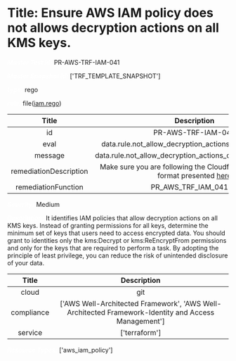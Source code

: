 



# Title: Ensure AWS IAM policy does not allows decryption actions on all KMS keys.


***<font color="white">Master Test Id:</font>*** PR-AWS-TRF-IAM-041

***<font color="white">Master Snapshot Id:</font>*** ['TRF_TEMPLATE_SNAPSHOT']

***<font color="white">type:</font>*** rego

***<font color="white">rule:</font>*** file([iam.rego])  
  
  
  
  

|Title|Description|
| :---: | :---: |
|id|PR-AWS-TRF-IAM-041|
|eval|data.rule.not_allow_decryption_actions_on_all_kms_keys|
|message|data.rule.not_allow_decryption_actions_on_all_kms_keys_err|
|remediationDescription|Make sure you are following the Cloudformation template format presented <a href='https://registry.terraform.io/providers/hashicorp/aws/latest/docs/resources/iam_policy' target='_blank'>here</a>|
|remediationFunction|PR_AWS_TRF_IAM_041.py|


***<font color="white">Severity:</font>*** Medium

***<font color="white">Description:</font>*** It identifies IAM policies that allow decryption actions on all KMS keys. Instead of granting permissions for all keys, determine the minimum set of keys that users need to access encrypted data. You should grant to identities only the kms:Decrypt or kms:ReEncryptFrom permissions and only for the keys that are required to perform a task. By adopting the principle of least privilege, you can reduce the risk of unintended disclosure of your data.  
  
  

|Title|Description|
| :---: | :---: |
|cloud|git|
|compliance|['AWS Well-Architected Framework', 'AWS Well-Architected Framework-Identity and Access Management']|
|service|['terraform']|


***<font color="white">Resource Types:</font>*** ['aws_iam_policy']


[iam.rego]: https://github.com/prancer-io/prancer-compliance-test/tree/master/aws/terraform/iam.rego
